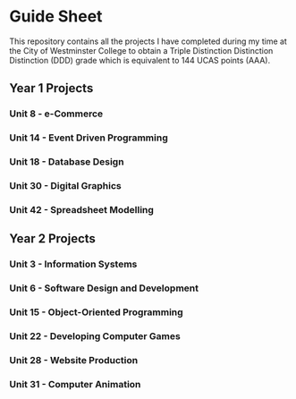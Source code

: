 # Guide Sheet

This repository contains all the projects I have completed during my time at the City of Westminster College to obtain a Triple Distinction Distinction Distinction (DDD) grade which is equivalent to 144 UCAS points (AAA).

## Year 1 Projects

### Unit 8 - e-Commerce

### Unit 14 - Event Driven Programming

### Unit 18 - Database Design

### Unit 30 - Digital Graphics

### Unit 42 - Spreadsheet Modelling


## Year 2 Projects

### Unit 3 - Information Systems

### Unit 6 - Software Design and Development

### Unit 15 - Object-Oriented Programming

### Unit 22 - Developing Computer Games

### Unit 28 - Website Production

### Unit 31 - Computer Animation
